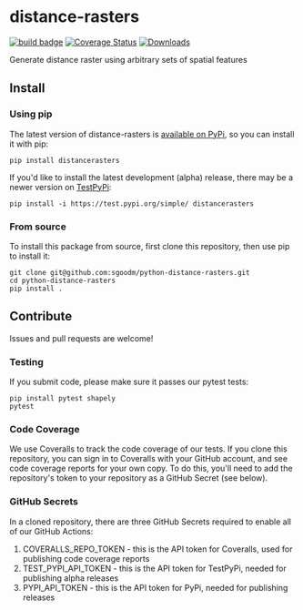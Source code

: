 # distance-rasters

[![build badge](https://github.com/sgoodm/python-distance-rasters/actions/workflows/test-with-coverage.yml/badge.svg)](https://github.com/sgoodm/python-distance-rasters/actions/workflows/test-and-coverage.yml)
[![Coverage Status](https://coveralls.io/repos/github/sgoodm/python-distance-rasters/badge.svg)](https://coveralls.io/github/sgoodm/python-distance-rasters)
[![Downloads](https://static.pepy.tech/personalized-badge/distancerasters?period=total&units=international_system&left_color=lightgrey&right_color=brightgreen&left_text=Downloads)](https://pepy.tech/project/distancerasters)

Generate distance raster using arbitrary sets of spatial features

## Install

### Using pip

The latest version of distance-rasters is [available on PyPi](https://pypi.org/project/distancerasters/), so you can install it with pip:
```
pip install distancerasters
```

If you'd like to install the latest development (alpha) release, there may be a newer version on [TestPyPi](https://test.pypi.org/project/distancerasters/):
```
pip install -i https://test.pypi.org/simple/ distancerasters
```

### From source

To install this package from source, first clone this repository, then use pip to install it:
```
git clone git@github.com:sgoodm/python-distance-rasters.git
cd python-distance-rasters
pip install .
```

## Contribute

Issues and pull requests are welcome!

### Testing
If you submit code, please make sure it passes our pytest tests:
```
pip install pytest shapely
pytest
```

### Code Coverage

We use Coveralls to track the code coverage of our tests.
If you clone this repository, you can sign in to Coveralls with your GitHub account, and see code coverage reports for your own copy.
To do this, you'll need to add the repository's token to your repository as a GitHub Secret (see below).

### GitHub Secrets

In a cloned repository, there are three GitHub Secrets required to enable all of our GitHub Actions:
1. COVERALLS_REPO_TOKEN - this is the API token for Coveralls, used for publishing code coverage reports
2. TEST_PYPI_API_TOKEN - this is the API token for TestPyPi, needed for publishing alpha releases
3. PYPI_API_TOKEN - this is the API token for PyPi, needed for publishing releases
